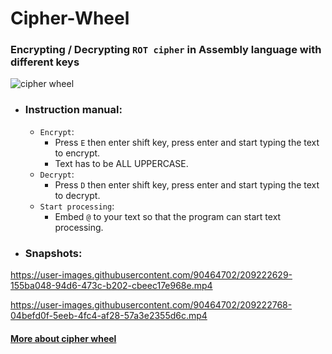 # Cipher-Wheel

### Encrypting / Decrypting ****`ROT cipher`**** in Assembly language with different keys


![cipher wheel](https://user-images.githubusercontent.com/90464702/209224191-8e1560c5-abe3-4d12-b95f-61ece77ee3a8.png)

- ### Instruction manual:
  - `Encrypt`:
    + Press `E` then enter shift key, press enter and start typing the text to encrypt.
    + Text has to be ALL UPPERCASE.
  - `Decrypt`:
    + Press `D` then enter shift key, press enter and start typing the text to decrypt.
  - `Start processing`:
    + Embed `@` to your text so that the program can start text processing.

- ### Snapshots:

https://user-images.githubusercontent.com/90464702/209222629-155ba048-94d6-473c-b202-cbeec17e968e.mp4


https://user-images.githubusercontent.com/90464702/209222768-04befd0f-5eeb-4fc4-af28-57a3e2355d6c.mp4

#### [More about cipher wheel](https://en.wikipedia.org/wiki/Cipher_disk)
